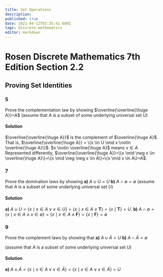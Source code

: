 ```yaml
---
title: Set Operations
description: 
published: true
date: 2021-04-12T03:35:41.680Z
tags: discrete-mathematics
editor: markdown
---
```


# Rosen Discrete Mathematics 7th Edition Section 2.2

## Proving Set Identities
### 5
Prove the complementation law by showing $\overline{\overline{\huge A}}=A$
(assume that $A$ is a subset of some underlying
universal set $U$)
#### Solution
$\overline{\overline{\huge A}}$ is the complement of $\overline{\huge A}$. That is, $\overline{\overline{\huge A}} = \{x \in U \mid x \notin \overline{\huge A}\}$. $x \notin \overline{\huge A}$ means $x \in A$. Represented differently, $\overline{\overline{\huge A}}=\{x \mid \neg x \in \overline{\huge A}\}=\{x \mid \neg \neg x \in A\}=\{x \mid x \in A\}=A$.

### 7
Prove the domination laws by showing 
**a)** $A \cup U=U$
**b)** $A \cap \emptyset=\emptyset$
(assume that $A$ is a subset of some underlying
universal set $U$)
#### Solution
**a)** $A \cup U=\{x \mid x \in A \vee x \in U\} =\{x \mid x \in A \vee \mathbf{T}\}=\{x \mid \mathbf{T}\}=U$.
**b)** $A \cap \emptyset=\{x \mid x \in A \wedge x \in \emptyset\}=\{x \mid x \in A \wedge \mathbf{F}\}=\{x \mid \mathbf{F}\}=\emptyset$

### 9 
Prove the complement laws by showing that 
**a)** $A \cup \bar{A}=U$
**b)** $A \cap \bar{A}=\emptyset$

(assume that $A$ is a subset of some underlying
universal set $U$)

#### Solution
**a)** $A \cup \bar{A}= \{ x \mid x \in A \vee x \in \bar A\} = \{ x \mid x \in A \vee x \in \bar A\} =U$